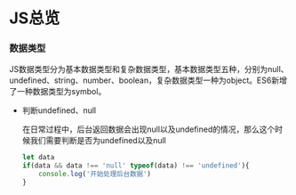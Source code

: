 # JS总览

### 数据类型

JS数据类型分为基本数据类型和复杂数据类型，基本数据类型五种，分别为null、undefined、string、number、boolean，复杂数据类型一种为object。ES6新增了一种数据类型为symbol。

- 判断undefined、null

  在日常过程中，后台返回数据会出现null以及undefined的情况，那么这个时候我们需要判断是否为undefined以及null

  ```javascript
  let data 
  if(data && data !== 'null' typeof(data) !== 'undefined'){
      console.log('开始处理后台数据')
  }
  ```

  



